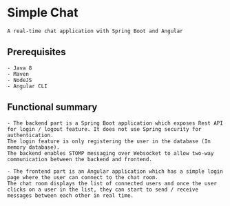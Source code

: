# Simple Chat
	A real-time chat application with Spring Boot and Angular

## Prerequisites
	- Java 8
	- Maven
	- NodeJS
	- Angular CLI
	
## Functional summary
	- The backend part is a Spring Boot application which exposes Rest API for login / logout feature. It does not use Spring security for authentication. 
	The login feature is only registering the user in the database (In memory database). 
	The backend enables STOMP messaging over Websocket to allow two-way communication between the backend and frontend.

	- The frontend part is an Angular application which has a simple login page where the user can connect to the chat room. 
	The chat room displays the list of connected users and once the user clicks on a user in the list, they can start to send / receive messages between each other in real time.
